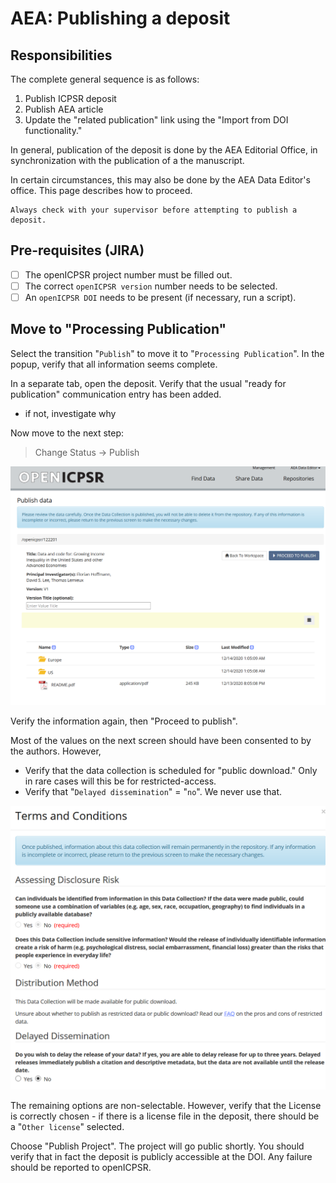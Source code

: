 # AEA: Publishing a deposit

## Responsibilities

The complete general sequence is as follows:

1. Publish ICPSR deposit
2. Publish AEA article
3. Update the "related publication" link using the "Import from DOI functionality."

In general, publication of the deposit is done by the AEA Editorial Office, in synchronization with the publication of a the manuscript.

In certain circumstances, this may also be done by the AEA Data Editor's office. This page describes how to proceed.


```{admonition} Please note:
Always check with your supervisor before attempting to publish a deposit.
```

## Pre-requisites (JIRA)

- [ ] The openICPSR project number must be filled out. 
- [ ] The correct `openICPSR version` number needs to be selected.
- [ ] An `openICPSR DOI` needs to be present (if necessary, run a script).

## Move to "Processing Publication"

Select the transition "`Publish`" to move it to "`Processing Publication`". In the popup, verify that all information seems complete. 

In a separate tab, open the deposit. Verify that the usual "ready for publication"  communication entry has been added. 

- if not, investigate why

Now move to the next step:

> Change Status -> Publish

![publish step1](images/openICPSR-publish-step1.png)

Verify the information again, then "Proceed to publish".

Most of the values on the next screen should have been consented to by the authors. However,

- Verify that the data collection is scheduled for "public download." Only in rare cases will this be for restricted-access. 
- Verify that "`Delayed dissemination`" = "`no`". We never use that.

![publish step2](images/openICPSR-publish-modal-part1.png)

The remaining options are non-selectable. However, verify that the License is correctly chosen - if there is a license file in the deposit, there should be a "`Other license`" selected.

Choose "Publish Project". The project will go public shortly. You should verify that in fact the deposit is publicly accessible at the DOI. Any failure should be reported to openICPSR.
